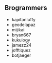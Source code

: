 ## Brogrammers

- kapitanluffy
- geodelapaz
- mijikai
- bryan667
- kukulogy
- jamezz24
- jofftiquez
- botjaeger
